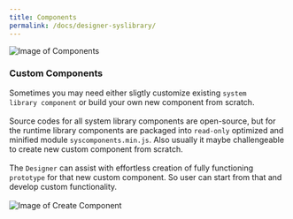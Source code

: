 ```yaml
---
title: Components
permalink: /docs/designer-syslibrary/
---
```

![Image of Components](/img/form-components.gif)

### Custom Components
Sometimes you may need either sligtly customize existing <code>system library component</code> or build your own new component from scratch. 
<br/>
<br/>
Source codes for all system library components are open-source, but for the runtime library components are packaged into <code>read-only</code> optimized and minified module <code>syscomponents.min.js</code>. Also usually it maybe challengeable to create new custom component from scratch.
<br/>
<br/>
The <code>Designer</code> can assist with effortless creation of fully functioning <code>prototype</code> for that new custom component. So user can start from that and develop custom functionality.
<br/>
<br/>
![Image of Create Component](/img/createcomp.gif)